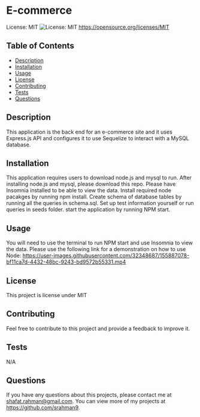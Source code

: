 # E-commerce

License: MIT ![License: MIT](https://img.shields.io/badge/License-MIT-yellow.svg)
https://opensource.org/licenses/MIT

## Table of Contents

- [Description](#description)
- [Installation](#installation)
- [Usage](#usage)
- [License](#license)
- [Contributing](#contributing)
- [Tests](#tests)
- [Questions](#questions)

## Description

This application is the back end for an e-commerce site and it uses Express.js API and configures it to use Sequelize to interact with a MySQL database.

## Installation

This application requires users to download node.js and mysql to run. After installing node.js and mysql, please download this repo. Please have Insomnia installed to be able to view the data. Install required node pacakges by running npm install. Create schema of database tables by running all the queries in schema.sql. Set up test information yourself or run queries in seeds folder. start the application by running NPM start.

## Usage

You will need to use the terminal to run NPM start and use Insomnia to view the data. Please use the following link for a demonstration on how to use Node: https://user-images.githubusercontent.com/32348687/155887078-bf11ca7d-4432-48bc-9243-bd9572b55331.mp4

## License

This project is license under MIT

## Contributing

Feel free to contribute to this project and provide a feedback to improve it.

## Tests

N/A

## Questions

If you have any questions about this projects, please contact me at shafat.rahman@gmail.com. You can view more of my projects at https://github.com/srahman9.
